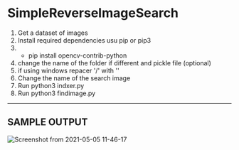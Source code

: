 # SimpleReverseImageSearch

1. Get a dataset of images 
2. Install required dependencies usu pip or pip3
3.  - pip install opencv-contrib-python
6. change the name of the folder if different and pickle file (optional)
7. if using windows repacer '/' with '\' 
8. Change the name of the search image 
9. Run python3 indxer.py 
10. Run python3 findimage.py 

-----------------------------------------------------------------------------------------------------------------------------------------------
SAMPLE OUTPUT
-----------------------------------------------------------------------------------------------------------------------------------------------

![Screenshot from 2021-05-05 11-46-17](https://user-images.githubusercontent.com/30688325/117103393-e9da5900-ad97-11eb-845e-2980c9de0953.png)

